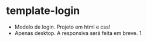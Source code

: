 # template-login

- Modelo de login. Projeto em html e css!
- Apenas desktop. A responsiva será feita em breve.
1
